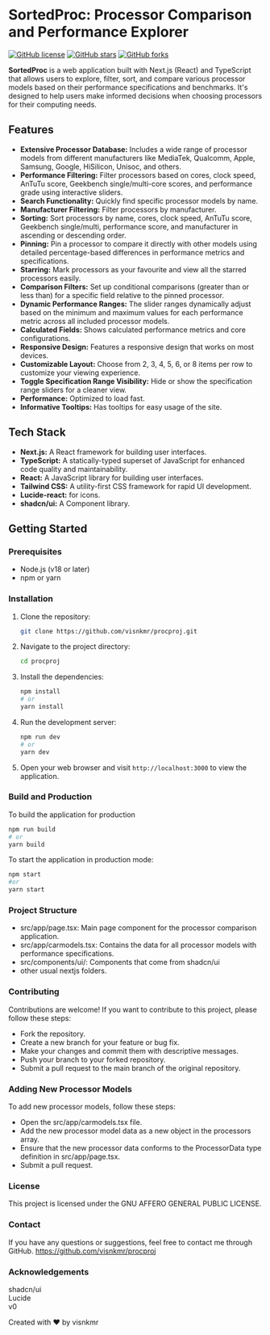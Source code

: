 # SortedProc: Processor Comparison and Performance Explorer

[![GitHub license](https://img.shields.io/github/license/visnkmr/procproj)](https://github.com/visnkmr/procproj/blob/main/LICENSE)
[![GitHub stars](https://img.shields.io/github/stars/visnkmr/procproj)](https://github.com/visnkmr/procproj/stargazers)
[![GitHub forks](https://img.shields.io/github/forks/visnkmr/procproj)](https://github.com/visnkmr/procproj/network/members)

**SortedProc** is a web application built with Next.js (React) and TypeScript that allows users to explore, filter, sort, and compare various processor models based on their performance specifications and benchmarks. It's designed to help users make informed decisions when choosing processors for their computing needs.

## Features

-   **Extensive Processor Database:** Includes a wide range of processor models from different manufacturers like MediaTek, Qualcomm, Apple, Samsung, Google, HiSilicon, Unisoc, and others.
-   **Performance Filtering:** Filter processors based on cores, clock speed, AnTuTu score, Geekbench single/multi-core scores, and performance grade using interactive sliders.
-   **Search Functionality:** Quickly find specific processor models by name.
-   **Manufacturer Filtering:** Filter processors by manufacturer.
-   **Sorting:** Sort processors by name, cores, clock speed, AnTuTu score, Geekbench single/multi, performance score, and manufacturer in ascending or descending order.
-   **Pinning:** Pin a processor to compare it directly with other models using detailed percentage-based differences in performance metrics and specifications.
- **Starring:** Mark processors as your favourite and view all the starred processors easily.
-   **Comparison Filters:** Set up conditional comparisons (greater than or less than) for a specific field relative to the pinned processor.
-   **Dynamic Performance Ranges:** The slider ranges dynamically adjust based on the minimum and maximum values for each performance metric across all included processor models.
- **Calculated Fields:** Shows calculated performance metrics and core configurations.
- **Responsive Design:** Features a responsive design that works on most devices.
-   **Customizable Layout:** Choose from 2, 3, 4, 5, 6, or 8 items per row to customize your viewing experience.
-   **Toggle Specification Range Visibility:** Hide or show the specification range sliders for a cleaner view.
-   **Performance:** Optimized to load fast.
- **Informative Tooltips:** Has tooltips for easy usage of the site.

## Tech Stack

-   **Next.js:** A React framework for building user interfaces.
-   **TypeScript:** A statically-typed superset of JavaScript for enhanced code quality and maintainability.
-   **React:** A JavaScript library for building user interfaces.
-   **Tailwind CSS:** A utility-first CSS framework for rapid UI development.
-   **Lucide-react:** for icons.
- **shadcn/ui:** A Component library.

## Getting Started

### Prerequisites

-   Node.js (v18 or later)
-   npm or yarn

### Installation

1.  Clone the repository:

    ```bash
    git clone https://github.com/visnkmr/procproj.git
    ```

2.  Navigate to the project directory:

    ```bash
    cd procproj
    ```

3.  Install the dependencies:

    ```bash
    npm install
    # or
    yarn install
    ```

4.  Run the development server:

    ```bash
    npm run dev
    # or
    yarn dev
    ```

5.  Open your web browser and visit `http://localhost:3000` to view the application.

### Build and Production
To build the application for production

```bash
npm run build
# or
yarn build
```

To start the application in production mode:

```bash
npm start
#or
yarn start
```

### Project Structure
- src/app/page.tsx: Main page component for the processor comparison application.
- src/app/carmodels.tsx: Contains the data for all processor models with performance specifications.
- src/components/ui/: Components that come from shadcn/ui
- other usual nextjs folders.

### Contributing
Contributions are welcome! If you want to contribute to this project, please follow these steps:

- Fork the repository.
- Create a new branch for your feature or bug fix.
- Make your changes and commit them with descriptive messages.
- Push your branch to your forked repository.
- Submit a pull request to the main branch of the original repository.

### Adding New Processor Models
To add new processor models, follow these steps:

- Open the src/app/carmodels.tsx file.
- Add the new processor model data as a new object in the processors array.
- Ensure that the new processor data conforms to the ProcessorData type definition in src/app/page.tsx.
- Submit a pull request.

### License
This project is licensed under the GNU AFFERO GENERAL PUBLIC LICENSE.

### Contact
If you have any questions or suggestions, feel free to contact me through GitHub. https://github.com/visnkmr/procproj

### Acknowledgements
shadcn/ui  
Lucide  
v0  


Created with ❤️ by visnkmr
